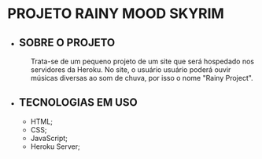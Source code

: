 <h1>PROJETO RAINY MOOD SKYRIM</h1>
<ul>
	<li>
		<h2>SOBRE O PROJETO</h2>
	</li>
	<ul type="none">
		<li>
			Trata-se de um pequeno projeto de um site que será hospedado nos servidores da Heroku. No site, o usuário usuário poderá ouvir músicas diversas ao som de chuva, por isso  o nome "Rainy Project". 
		</li>
	</ul>
	<li>
		<h2>TECNOLOGIAS EM USO</h2>
	</li>
	<ul>
		<li>
			HTML;
		</li>
		<li>
			CSS;
		</li>
		<li>
			JavaScript;
		</li>
		<li>
			Heroku Server;
		</li>
	</ul>
</ul>

